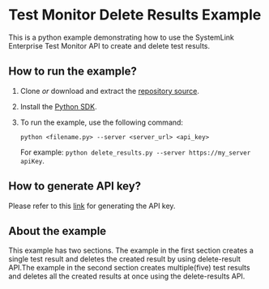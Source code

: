 Test Monitor Delete Results Example
=================

This is a python example demonstrating how to use the
SystemLink Enterprise Test Monitor API to create and delete test results.

How to run the example?
-----------------------

1. Clone _or_ download and extract the [repository source](https://github.com/ni/systemlink-enterprise-examples/archive/master.zip).
2. Install the [Python SDK](https://www.python.org/downloads/).
3. To run the example, use the following command:

    ```
    python <filename.py> --server <server_url> <api_key>
    ```

    For example: `python delete_results.py --server https://my_server apiKey`.

How to generate API key?
------------------------
Please refer to this [link](https://www.ni.com/docs/en-US/bundle/systemlink-enterprise/page/creating-an-api-key.html) for generating the API key.

About the example
-----------------

This example has two sections.
The example in the first section creates a single test result and 
deletes the created result by using delete-result API.The example in the second section creates multiple(five) test results and deletes all the created results at once using the delete-results API.